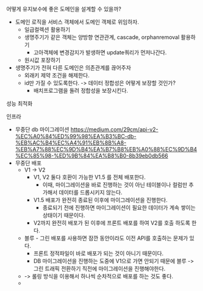 어떻게 유지보수에 좋은 도메인을 설계할 수 있을까?
- 도메인 로직을 서비스 객체에서 도메인 객체로 위임하자.
	- 일급컬렉션 활용하기
	- 생명주기가 같은 객체는 양방향 연관관계, cascade, orphanremoval 활용하기
		- 고아객체에 변경감지가 발생하면 update쿼리가 먼저나간다.
	- 원시값 포장하기
- 생명주기가 전혀 다른 도메인은 의존관계를 끊어주자
	- 외래키 제약 조건을 해제한다.
	- id만 가질 수 있도록한다.
	-> 데이터 정합성은 어떻게 보장할 것인가?
		- 배치프로그램을 돌려 정합성을 보장시킨다.

성능 최적화


인프라
- 무중단 db 마이그레이션
https://medium.com/29cm/api-v2-%EC%A0%84%ED%99%98%EA%B3%BC-db-%EB%AC%B4%EC%A4%91%EB%8B%A8-%EB%A7%88%EC%9D%B4%EA%B7%B8%EB%A0%88%EC%9D%B4%EC%85%98-%ED%9B%84%EA%B8%B0-8b39eb0db566
- 무중단 배포
	- V1 -> V2
		- V1, V2 둘다 호환이 가능한 V1.5 를 전체 배포한다.
			- 이때, 마이그레이션을 바로 진행하는 것이 아닌 테이블이나 컬럼만 추가해서 데이터를 드롭시키지 않는다.
		- V1.5 배포가 완전히 종료된 이후에 마이그레이션을 진행한다.
			- 종료되기 전에 진행하면 마이그레이션이 필요한 데이터가 계속 쌓이는 상태이기 때문이다.
		- V2까지 완전히 배포가 된 이후에 프론트 배포를 하여 V2를 호출 하도록 한다.
	- 블루 - 그린 배포를 사용하면 잠깐 동안이라도 이전 API를 호출하는 문제가 있다.
		- 프론트 정적파일이 바로 배포가 되는 것이 아니기 때문이다.
		- DB 마이그레이션을 진행하는 도중에 V1으로 가면 안되기 때문에 블루 -> 그린 트래픽 전환하기 직전에 마이그레이션을 진행해야한다.
	- -> 롤링 방식을 이용해서 하나씩 순차적으로 배포를 하는 것도 좋다.
	- 